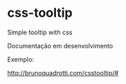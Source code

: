 css-tooltip
===========

Simple tooltip with css

Documentação em desenvolvimento

Exemplo:

http://brunoquadrotti.com/csstooltip/#

